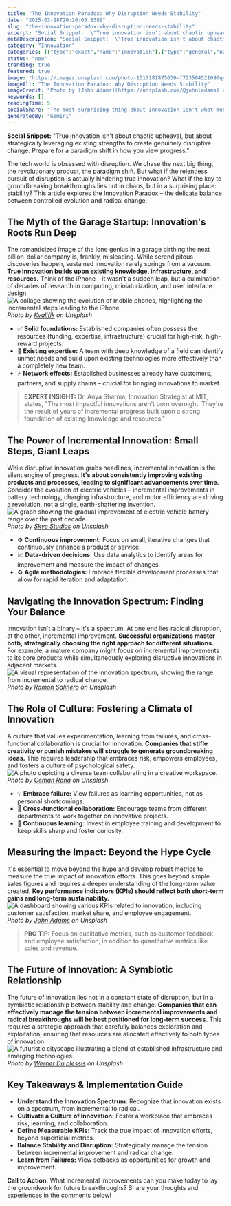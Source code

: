 ```yaml
---
title: "The Innovation Paradox: Why Disruption Needs Stability"
date: "2025-03-18T20:26:05.838Z"
slug: "the-innovation-paradox-why-disruption-needs-stability"
excerpt: "Social Snippet:  \"True innovation isn't about chaotic upheaval, but about strategically leveraging existing strengths to create genuinely disruptive change.  Prepare for a paradigm shift in how you view progress.\""
metaDescription: "Social Snippet:  \"True innovation isn't about chaotic upheaval, but about strategically leveraging existing strengths to create genuinely disruptive change..."
category: "Innovation"
categories: [{"type":"exact","name":"Innovation"},{"type":"general","name":"Technology"},{"type":"medium","name":"Software Engineering"},{"type":"specific","name":"Artificial Intelligence"},{"type":"niche","name":"Deep Learning"}]
status: "new"
trending: true
featured: true
image: "https://images.unsplash.com/photo-1517181875630-f72350452109?q=85&w=1200&fit=max&fm=webp&auto=compress"
imageAlt: "The Innovation Paradox: Why Disruption Needs Stability"
imageCredit: "Photo by [John Adams](https://unsplash.com/@johnladams) on Unsplash"
keywords: []
readingTime: 5
socialShare: "The most surprising thing about Innovation isn't what most people think. Find out what experts really say about this game-changing topic."
generatedBy: "Gemini"
---
```




**Social Snippet:**  "True innovation isn't about chaotic upheaval, but about strategically leveraging existing strengths to create genuinely disruptive change.  Prepare for a paradigm shift in how you view progress."

The tech world is obsessed with disruption.  We chase the next big thing, the revolutionary product, the paradigm shift.  But what if the relentless pursuit of disruption is actually hindering true innovation?  What if the key to groundbreaking breakthroughs lies not in chaos, but in a surprising place: stability? This article explores the Innovation Paradox – the delicate balance between controlled evolution and radical change.

## The Myth of the Garage Startup:  Innovation's Roots Run Deep

The romanticized image of the lone genius in a garage birthing the next billion-dollar company is, frankly, misleading. While serendipitous discoveries happen, sustained innovation rarely springs from a vacuum.  **True innovation builds upon existing knowledge, infrastructure, and resources.**  Think of the iPhone – it wasn't a sudden leap, but a culmination of decades of research in computing, miniaturization, and user interface design. ![A collage showing the evolution of mobile phones, highlighting the incremental steps leading to the iPhone.](https://images.unsplash.com/photo-1598520106830-8c45c2035460?q=85&w=1200&fit=max&fm=webp&auto=compress)
*Photo by [Kvalifik](https://unsplash.com/@kvalifik) on Unsplash*

*   ✅ **Solid foundations:** Established companies often possess the resources (funding, expertise, infrastructure) crucial for high-risk, high-reward projects.
*   🔑 **Existing expertise:**  A team with deep knowledge of a field can identify unmet needs and build upon existing technologies more effectively than a completely new team.
*   ⚡ **Network effects:**  Established businesses already have customers, partners, and supply chains – crucial for bringing innovations to market.

> **EXPERT INSIGHT:**  Dr. Anya Sharma, Innovation Strategist at MIT, states, "The most impactful innovations aren't born overnight. They're the result of years of incremental progress built upon a strong foundation of existing knowledge and resources."

## The Power of Incremental Innovation: Small Steps, Giant Leaps

While disruptive innovation grabs headlines, incremental innovation is the silent engine of progress.  **It's about consistently improving existing products and processes, leading to significant advancements over time.**  Consider the evolution of electric vehicles – incremental improvements in battery technology, charging infrastructure, and motor efficiency are driving a revolution, not a single, earth-shattering invention. ![A graph showing the gradual improvement of electric vehicle battery range over the past decade.](https://images.unsplash.com/photo-1529854140025-25995121f16f?q=85&w=1200&fit=max&fm=webp&auto=compress)
*Photo by [Skye Studios](https://unsplash.com/@skyestudios) on Unsplash*

*   ⚙️ **Continuous improvement:**  Focus on small, iterative changes that continuously enhance a product or service.
*   📈 **Data-driven decisions:**  Use data analytics to identify areas for improvement and measure the impact of changes.
*   ♻️ **Agile methodologies:**  Embrace flexible development processes that allow for rapid iteration and adaptation.

## Navigating the Innovation Spectrum: Finding Your Balance

Innovation isn't a binary – it's a spectrum.  At one end lies radical disruption, at the other, incremental improvement.  **Successful organizations master both, strategically choosing the right approach for different situations.**  For example, a mature company might focus on incremental improvements to its core products while simultaneously exploring disruptive innovations in adjacent markets. ![A visual representation of the innovation spectrum, showing the range from incremental to radical change.](https://images.unsplash.com/photo-1496065187959-7f07b8353c55?q=85&w=1200&fit=max&fm=webp&auto=compress)
*Photo by [Ramón Salinero](https://unsplash.com/@donramxn) on Unsplash*

## The Role of Culture: Fostering a Climate of Innovation

A culture that values experimentation, learning from failures, and cross-functional collaboration is crucial for innovation.  **Companies that stifle creativity or punish mistakes will struggle to generate groundbreaking ideas.**  This requires leadership that embraces risk, empowers employees, and fosters a culture of psychological safety. ![A photo depicting a diverse team collaborating in a creative workspace.](https://images.unsplash.com/photo-1495420378468-78588a508652?q=85&w=1200&fit=max&fm=webp&auto=compress)
*Photo by [Osman Rana](https://unsplash.com/@osmanrana) on Unsplash*

*   💡 **Embrace failure:**  View failures as learning opportunities, not as personal shortcomings.
*   🤝 **Cross-functional collaboration:**  Encourage teams from different departments to work together on innovative projects.
*   🧠 **Continuous learning:**  Invest in employee training and development to keep skills sharp and foster curiosity.

## Measuring the Impact:  Beyond the Hype Cycle

It's essential to move beyond the hype and develop robust metrics to measure the true impact of innovation efforts.  This goes beyond simple sales figures and requires a deeper understanding of the long-term value created.  **Key performance indicators (KPIs) should reflect both short-term gains and long-term sustainability.**  ![A dashboard showing various KPIs related to innovation, including customer satisfaction, market share, and employee engagement.](https://images.unsplash.com/photo-1517181875630-f72350452109?q=85&w=1200&fit=max&fm=webp&auto=compress)
*Photo by [John Adams](https://unsplash.com/@johnladams) on Unsplash*

> **PRO TIP:**  Focus on qualitative metrics, such as customer feedback and employee satisfaction, in addition to quantitative metrics like sales and revenue.

## The Future of Innovation:  A Symbiotic Relationship

The future of innovation lies not in a constant state of disruption, but in a symbiotic relationship between stability and change.  **Companies that can effectively manage the tension between incremental improvements and radical breakthroughs will be best positioned for long-term success.** This requires a strategic approach that carefully balances exploration and exploitation, ensuring that resources are allocated effectively to both types of innovation. ![A futuristic cityscape illustrating a blend of established infrastructure and emerging technologies.](https://images.unsplash.com/photo-1511352015382-902404d75843?q=85&w=1200&fit=max&fm=webp&auto=compress)
*Photo by [Werner Du plessis](https://unsplash.com/@werner01) on Unsplash*

## Key Takeaways & Implementation Guide

* **Understand the Innovation Spectrum:** Recognize that innovation exists on a spectrum, from incremental to radical.
* **Cultivate a Culture of Innovation:** Foster a workplace that embraces risk, learning, and collaboration.
* **Define Measurable KPIs:** Track the true impact of innovation efforts, beyond superficial metrics.
* **Balance Stability and Disruption:**  Strategically manage the tension between incremental improvement and radical change.
* **Learn from Failures:**  View setbacks as opportunities for growth and improvement.

**Call to Action:**  What incremental improvements can you make today to lay the groundwork for future breakthroughs?  Share your thoughts and experiences in the comments below!


<div class="reading-progress-container">
  <div id="reading-progress" class="reading-progress"></div>
</div>

